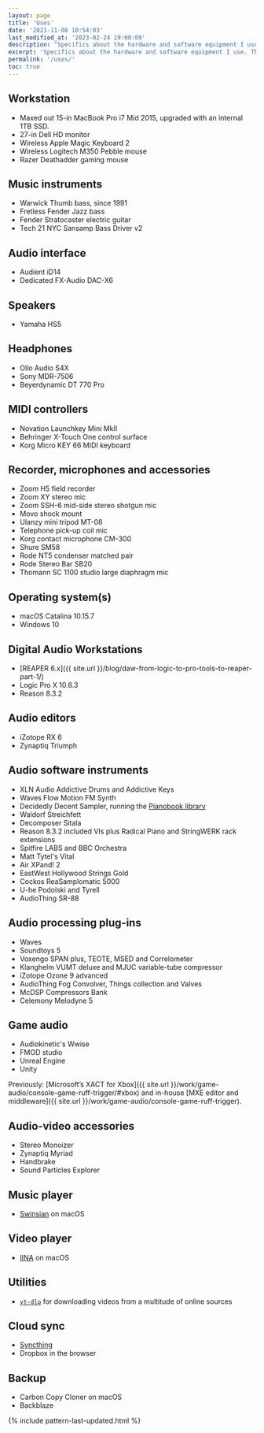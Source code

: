 ```yaml
---
layout: page
title: 'Uses'
date: '2021-11-08 10:54:03'
last_modified_at: '2023-02-24 19:00:09'
description: "Specifics about the hardware and software equipment I use. The page is part of the uses.tech project."
excerpt: 'Specifics about the hardware and software equipment I use. The page is part of the <a href="https://uses.tech/">uses.tech</a> project.'
permalink: '/uses/'
toc: true
---
```

## Workstation

- Maxed out 15-in MacBook Pro i7 Mid 2015, upgraded with an internal 1TB SSD. 
- 27-in Dell HD monitor
- Wireless Apple Magic Keyboard 2
- Wireless Logitech M350 Pebble mouse
- Razer Deathadder gaming mouse

## Music instruments

- Warwick Thumb bass, since 1991
- Fretless Fender Jazz bass
- Fender Stratocaster electric guitar
- Tech 21 NYC Sansamp Bass Driver v2

## Audio interface

- Audient iD14
- Dedicated FX-Audio DAC-X6

## Speakers

- Yamaha HS5

## Headphones

- Ollo Audio S4X
- Sony MDR-7506
- Beyerdynamic DT 770 Pro

## MIDI controllers

- Novation Launchkey Mini MkII
- Behringer X-Touch One control surface
- Korg Micro KEY 66 MIDI keyboard

## Recorder, microphones and accessories

- Zoom H5 field recorder
- Zoom XY stereo mic
- Zoom SSH-6 mid-side stereo shotgun mic
- Movo shock mount
- Ulanzy mini tripod MT-08
- Telephone pick-up coil mic
- Korg contact microphone CM-300
- Shure SM58
- Rode NT5 condenser matched pair
- Rode Stereo Bar SB20
- Thomann SC 1100 studio large diaphragm mic

## Operating system(s)

- macOS Catalina 10.15.7
- Windows 10

## Digital Audio Workstations

- [REAPER 6.x]({{ site.url }}/blog/daw-from-logic-to-pro-tools-to-reaper-part-1/)
- Logic Pro X 10.6.3
- Reason 8.3.2

## Audio editors

- iZotope RX 6
- Zynaptiq Triumph

## Audio software instruments

- XLN Audio Addictive Drums and Addictive Keys
- Waves Flow Motion FM Synth
- Decidedly Decent Sampler, running the [Pianobook library](https://www.pianobook.co.uk/)
- Waldorf Streichfett
- Decomposer Sitala
- Reason 8.3.2 included VIs plus Radical Piano and StringWERK rack extensions
- Spitfire LABS and BBC Orchestra
- Matt Tytel's Vital
- Air XPand! 2
- EastWest Hollywood Strings Gold
- Cockos ReaSamplomatic 5000
- U-he Podolski and Tyrell
- AudioThing SR-88

## Audio processing plug-ins

- Waves
- Soundtoys 5
- Voxengo SPAN plus, TEOTE, MSED and Correlometer
- Klanghelm VUMT deluxe and MJUC variable-tube compressor
- iZotope Ozone 9 advanced
- AudioThing Fog Convolver, Things collection and Valves
- McDSP Compressors Bank
- Celemony Melodyne 5

## Game audio

- Audiokinetic's Wwise
- FMOD studio
- Unreal Engine
- Unity

Previously: [Microsoft’s XACT for Xbox]({{ site.url }}/work/game-audio/console-game-ruff-trigger/#xbox) and in-house [MXE editor and middleware]({{ site.url }}/work/game-audio/console-game-ruff-trigger).

## Audio-video accessories

- Stereo Monoizer
- Zynaptiq Myriad
- Handbrake
- Sound Particles Explorer

## Music player

- [Swinsian](http://www.swinsian.com) on macOS

## Video player

- [IINA](https://iina.io/) on macOS

## Utilities

- [`yt-dlp`](https://github.com/yt-dlp/yt-dlp) for downloading videos from a multitude of online sources

## Cloud sync

- [Syncthing](https://syncthing.net/)
- Dropbox in the browser

## Backup

- Carbon Copy Cloner on macOS
- Backblaze

{% include pattern-last-updated.html %}